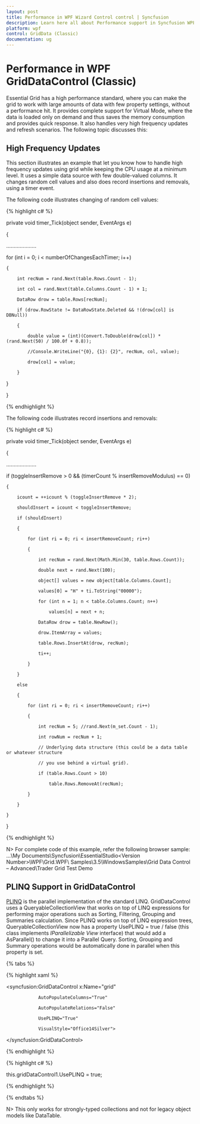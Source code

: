 ```yaml
---
layout: post
title: Performance in WPF Wizard Control control | Syncfusion
description: Learn here all about Performance support in Syncfusion WPF GridDataControl (Classic) control and more.
platform: wpf
control: GridData (Classic)
documentation: ug
---
```

# Performance in WPF GridDataControl (Classic)

Essential Grid has a high performance standard, where you can make the grid to work with large amounts of data with few property settings, without a performance hit. It provides complete support for Virtual Mode, where the data is loaded only on demand and thus saves the memory consumption and provides quick response. It also handles very high frequency updates and refresh scenarios. The following topic discusses this:

## High Frequency Updates

This section illustrates an example that let you know how to handle high frequency updates using grid while keeping the CPU usage at a minimum level. It uses a simple data source with few double-valued columns. It changes random cell values and also does record insertions and removals, using a timer event.

The following code illustrates changing of random cell values:

{% highlight c# %}

private void timer_Tick(object sender, EventArgs e)

{

....................

for (int i = 0; i < numberOfChangesEachTimer; i++)

	{

		int recNum = rand.Next(table.Rows.Count - 1);

		int col = rand.Next(table.Columns.Count - 1) + 1;

		DataRow drow = table.Rows[recNum];

		if (drow.RowState != DataRowState.Deleted && !(drow[col] is DBNull))

		{

			double value = (int)(Convert.ToDouble(drow[col]) * (rand.Next(50) / 100.0f + 0.8));

			//Console.WriteLine("{0}, {1}: {2}", recNum, col, value);

			drow[col] = value;

		}

   }

}

{% endhighlight  %}

The following code illustrates record insertions and removals:

{% highlight c# %}

private void timer_Tick(object sender, EventArgs e)

{

....................

if (toggleInsertRemove > 0 && (timerCount % insertRemoveModulus) == 0)

	{

		icount = ++icount % (toggleInsertRemove * 2);

		shouldInsert = icount < toggleInsertRemove;

		if (shouldInsert)

		{

			for (int ri = 0; ri < insertRemoveCount; ri++)

			{

				int recNum = rand.Next(Math.Min(30, table.Rows.Count));

				double next = rand.Next(100);

				object[] values = new object[table.Columns.Count];

				values[0] = "H" + ti.ToString("00000");

				for (int n = 1; n < table.Columns.Count; n++)

					values[n] = next + n;

				DataRow drow = table.NewRow();

				drow.ItemArray = values;

				table.Rows.InsertAt(drow, recNum);

				ti++;

			}

		}

		else

		{

			for (int ri = 0; ri < insertRemoveCount; ri++)

			{

				int recNum = 5; //rand.Next(m_set.Count - 1);

				int rowNum = recNum + 1;

				// Underlying data structure (this could be a data table or whatever structure

				// you use behind a virtual grid).

				if (table.Rows.Count > 10)

					table.Rows.RemoveAt(recNum);

			}

		}

	}

}

{% endhighlight  %}

N> For complete code of this example, refer the following browser sample: ...\My Documents\Syncfusion\EssentialStudio\<Version Number>\WPF\Grid.WPF\ Samples\3.5\WindowsSamples\Grid Data Control – Advanced\Trader Grid Test Demo

## PLINQ Support in GridDataControl

[PLINQ](http://msdn.microsoft.com/en-us/library/dd997425.aspx) is the parallel implementation of the standard LINQ. GridDataControl uses a QueryableCollectionView that works on top of LINQ expressions for performing major operations such as Sorting, Filtering, Grouping and Summaries calculation. Since PLINQ works on top of LINQ expression trees, QueryableCollectionView now has a property UsePLINQ = true / false (this class implements _IParallelizable View_ interface) that would add a AsParallel() to change it into a Parallel Query. Sorting, Grouping and Summary operations would be automatically done in parallel when this property is set.

{% tabs %}

{% highlight xaml %}

<syncfusion:GridDataControl x:Name="grid"  

                AutoPopulateColumns="True"    

                AutoPopulateRelations="False"

                UsePLINQ="True"

				VisualStyle="Office14Silver">

</syncfusion:GridDataControl>

{% endhighlight  %}

{% highlight c# %}

this.gridDataControl1.UsePLINQ = true;

{% endhighlight  %}

{% endtabs %}

N> This only works for strongly-typed collections and not for legacy object models like DataTable.